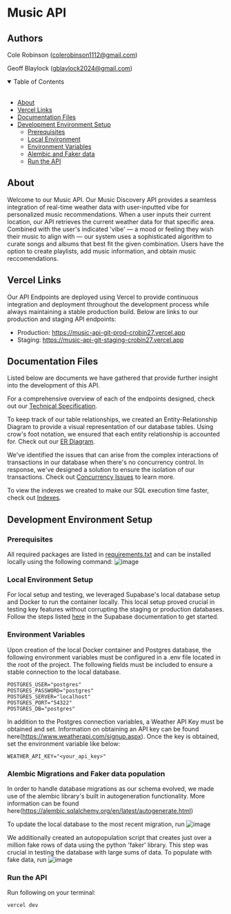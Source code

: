# Music API

## Authors
Cole Robinson (colerobinson1112@gmail.com)

Geoff Blaylock (gblaylock2024@gmail.com)

<details open="open">
<summary>Table of Contents</summary>
<br>

- [About](#about)
- [Vercel Links](#vercel-links)
- [Documentation Files](#documentation-files)
- [Development Environment Setup](#development-environment-setup)
    - [Prerequisites](#prerequisites)
    - [Local Environment](#local-environment-setup)
    - [Environment Variables](#environment-variables)
    - [Alembic and Faker data](#alembic-migrations-and-faker-data-population)
    - [Run the API](#run-the-api)
</details>

## About
Welcome to our Music API. Our Music Discovery API provides a seamless integration of real-time weather data with user-inputted vibe for personalized music recommendations. When a user inputs their current location, our API retrieves the current weather data for that specific area. Combined with the user's indicated 'vibe' — a mood or feeling they wish their music to align with — our system uses a sophisticated algorithm to curate songs and albums that best fit the given combination. Users have the option to create playlists, add music information, and obtain music reccomendations. 

## Vercel Links
Our API Endpoints are deployed using Vercel to provide continuous integration and deployment throughout the development process while always maintaining a stable production build. Below are links to our production and staging API endpoints:
- Production: https://music-api-git-prod-crobin27.vercel.app
- Staging: https://music-api-git-staging-crobin27.vercel.app

## Documentation Files
Listed below are documents we have gathered that provide further insight into the development of this API.

For a comprehensive overview of each of the endpoints designed, check out our [Technical Specification](documentation/TechSpec.md).

To keep track of our table relationships, we created an Entity-Relationship Diagram to provide a visual representation of our database tables. Using crow's foot notation, we ensured that each entity relationship is accounted for. Check out our [ER Diagram](documentation/Music_API_ER_Diagram.pdf).

We've identified the issues that can arise from the complex interactions of transactions in our database when there's no concurrency control. In response, we've designed a solution to ensure the isolation of our transactions. Check out [Concurrency Issues](documentation/Concurrency_Issues.pdf) to learn more.

To view the indexes we created to make our SQL execution time faster, check out [Indexes](documentation/Indexing_Improvements.pdf).

## Development Environment Setup

### Prerequisites
All required packages are listed in [requirements.txt](requirements.txt) and can be installed locally using the following command:
![image](https://github.com/crobin27/music-api/assets/76970281/1f62f0b4-d099-4687-9606-6ade12ebcb81)

### Local Environment Setup
For local setup and testing, we leveraged Supabase's local database setup and Docker to run the container locally. This local setup proved crucial in testing key features without corrupting the staging or production databases. Follow the steps listed [here](https://supabase.com/docs/guides/getting-started/local-development) in the Supabase documentation to get started.

### Environment Variables
Upon creation of the local Docker container and Postgres database, the following environment variables must be configured in a .env file located in the root of the project. The following fields must be included to ensure a stable connection to the local database. 
```
POSTGRES_USER="postgres"
POSTGRES_PASSWORD="postgres"
POSTGRES_SERVER="localhost"
POSTGRES_PORT="54322"
POSTGRES_DB="postgres"
```

In addition to the Postgres connection variables, a Weather API Key must be obtained and set. Information on obtaining an API key can be found here(https://www.weatherapi.com/signup.aspx). Once the key is obtained, set the environment variable like below:
```
WEATHER_API_KEY="<your_api_key>"
```

### Alembic Migrations and Faker data population
In order to handle database migrations as our schema evolved, we made use of the alembic library's built in autogeneration functionality. More information can be found here(https://alembic.sqlalchemy.org/en/latest/autogenerate.html)

To update the local database to the most recent migration, run
![image](https://github.com/crobin27/music-api/assets/76970281/547337db-2ad0-4732-8f0d-1dcece8778a7)

We additionally created an autopopulation script that creates just over a million fake rows of data using the python 'faker' library. This step was crucial in testing the database with large sums of data. To populate with fake data, run
![image](https://github.com/crobin27/music-api/assets/76970281/30b181b8-95b9-4975-bbdd-9d983fe37d7c)


### Run the API
Run following on your terminal:
```
vercel dev
```
